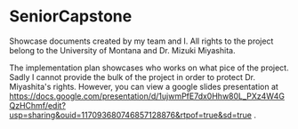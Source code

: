 # SeniorCapstone
Showcase documents created by my team and I. All rights to the project belong to the University of Montana and Dr. Mizuki Miyashita.

The implementation plan showcases who works on what pice of the project. Sadly I cannot provide the bulk of the project in order to protect Dr. Miyashita's rights.
However, you can view a google slides presentation at https://docs.google.com/presentation/d/1ujwmPfE7dx0Hhw80L_PXz4W4GQzHChmf/edit?usp=sharing&ouid=117093680746857128876&rtpof=true&sd=true .

